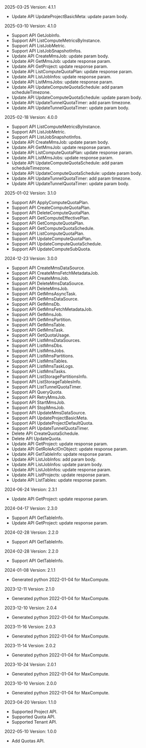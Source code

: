 2025-03-25 Version: 4.1.1
- Update API UpdateProjectBasicMeta: update param body.


2025-03-10 Version: 4.1.0
- Support API GetJobInfo.
- Support API ListComputeMetricsByInstance.
- Support API ListJobMetric.
- Support API ListJobSnapshotInfos.
- Update API CreateMmsJob: update param body.
- Update API GetMmsJob: update response param.
- Update API GetProject: update response param.
- Update API ListComputeQuotaPlan: update response param.
- Update API ListJobInfos: update response param.
- Update API ListMmsJobs: update response param.
- Update API UpdateComputeQuotaSchedule: add param scheduleTimezone.
- Update API UpdateComputeQuotaSchedule: update param body.
- Update API UpdateTunnelQuotaTimer: add param timezone.
- Update API UpdateTunnelQuotaTimer: update param body.


2025-02-18 Version: 4.0.0
- Support API ListComputeMetricsByInstance.
- Support API ListJobMetric.
- Support API ListJobSnapshotInfos.
- Update API CreateMmsJob: update param body.
- Update API GetMmsJob: update response param.
- Update API ListComputeQuotaPlan: update response param.
- Update API ListMmsJobs: update response param.
- Update API UpdateComputeQuotaSchedule: add param scheduleTimezone.
- Update API UpdateComputeQuotaSchedule: update param body.
- Update API UpdateTunnelQuotaTimer: add param timezone.
- Update API UpdateTunnelQuotaTimer: update param body.


2025-01-02 Version: 3.1.0
- Support API ApplyComputeQuotaPlan.
- Support API CreateComputeQuotaPlan.
- Support API DeleteComputeQuotaPlan.
- Support API GetComputeEffectivePlan.
- Support API GetComputeQuotaPlan.
- Support API GetComputeQuotaSchedule.
- Support API ListComputeQuotaPlan.
- Support API UpdateComputeQuotaPlan.
- Support API UpdateComputeQuotaSchedule.
- Support API UpdateComputeSubQuota.


2024-12-23 Version: 3.0.0
- Support API CreateMmsDataSource.
- Support API CreateMmsFetchMetadataJob.
- Support API CreateMmsJob.
- Support API DeleteMmsDataSource.
- Support API DeleteMmsJob.
- Support API GetMmsAsyncTask.
- Support API GetMmsDataSource.
- Support API GetMmsDb.
- Support API GetMmsFetchMetadataJob.
- Support API GetMmsJob.
- Support API GetMmsPartition.
- Support API GetMmsTable.
- Support API GetMmsTask.
- Support API GetQuotaUsage.
- Support API ListMmsDataSources.
- Support API ListMmsDbs.
- Support API ListMmsJobs.
- Support API ListMmsPartitions.
- Support API ListMmsTables.
- Support API ListMmsTaskLogs.
- Support API ListMmsTasks.
- Support API ListStoragePartitionsInfo.
- Support API ListStorageTablesInfo.
- Support API ListTunnelQuotaTimer.
- Support API QueryQuota.
- Support API RetryMmsJob.
- Support API StartMmsJob.
- Support API StopMmsJob.
- Support API UpdateMmsDataSource.
- Support API UpdateProjectBasicMeta.
- Support API UpdateProjectDefaultQuota.
- Support API UpdateTunnelQuotaTimer.
- Delete API CreateQuotaSchedule.
- Delete API UpdateQuota.
- Update API GetProject: update response param.
- Update API GetRoleAclOnObject: update response param.
- Update API GetTableInfo: update response param.
- Update API ListJobInfos: add param body.
- Update API ListJobInfos: update param body.
- Update API ListJobInfos: update response param.
- Update API ListProjects: update response param.
- Update API ListTables: update response param.


2024-06-24 Version: 2.3.1
- Update API GetProject: update response param.


2024-04-17 Version: 2.3.0
- Support API GetTableInfo.
- Update API GetProject: update response param.


2024-02-28 Version: 2.2.0
- Support API GetTableInfo.


2024-02-28 Version: 2.2.0
- Support API GetTableInfo.


2024-01-08 Version: 2.1.1
- Generated python 2022-01-04 for MaxCompute.

2023-12-11 Version: 2.1.0
- Generated python 2022-01-04 for MaxCompute.

2023-12-10 Version: 2.0.4
- Generated python 2022-01-04 for MaxCompute.

2023-11-16 Version: 2.0.3
- Generated python 2022-01-04 for MaxCompute.

2023-11-14 Version: 2.0.2
- Generated python 2022-01-04 for MaxCompute.

2023-10-24 Version: 2.0.1
- Generated python 2022-01-04 for MaxCompute.

2023-10-10 Version: 2.0.0
- Generated python 2022-01-04 for MaxCompute.

2023-04-20 Version: 1.1.0
- Supported Project API.
- Supported Quota API.
- Supported Tenant API.

2022-05-10 Version: 1.0.0
- Add Quotas API.

